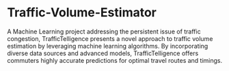 # Traffic-Volume-Estimator

A Machine Learning project addressing the persistent issue of traffic congestion, TrafficTelligence presents a novel approach to traffic volume estimation by leveraging machine learning algorithms. 
By incorporating diverse data sources and advanced models, TrafficTelligence offers commuters highly accurate predictions for optimal travel routes and timings. 


